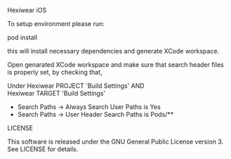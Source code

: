 Hexiwear iOS

To setup environment please run:

pod install

this will install necessary dependencies and generate XCode workspace.

Open genarated XCode workspace and make sure that search header files is properly set,
by checking that,

Under Hexiwear PROJECT 'Build Settings'
AND   
Hexiwear TARGET 'Build Settings'

- Search Paths -> Always Search User Paths is Yes
- Search Paths -> User Header Search Paths is Pods/**


LICENSE

This software is released under the GNU General Public License version 3. See LICENSE for details.
